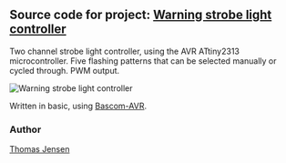 ## Source code for project: [Warning strobe light controller](https://uctrl.io/p/119)

Two channel strobe light controller, using the AVR ATtiny2313 microcontroller. Five flashing patterns that can be selected manually or cycled through. PWM output.

![Warning strobe light controller](http://i.imgur.com/VRPWljSl.jpg)

Written in basic, using [Bascom-AVR](http://www.mcselec.com/).

### Author
[Thomas Jensen](https://uctrl.io/@hebron)
